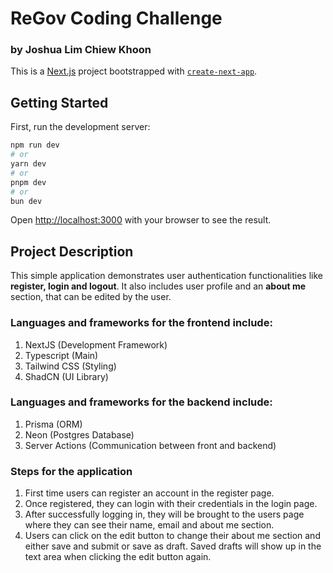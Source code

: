 # ReGov Coding Challenge

### by Joshua Lim Chiew Khoon

This is a [Next.js](https://nextjs.org/) project bootstrapped with [`create-next-app`](https://github.com/vercel/next.js/tree/canary/packages/create-next-app).

## Getting Started

First, run the development server:

```bash
npm run dev
# or
yarn dev
# or
pnpm dev
# or
bun dev
```

Open [http://localhost:3000](http://localhost:3000) with your browser to see the result.

## Project Description

This simple application demonstrates user authentication functionalities like **register, login and logout**. It also includes user profile and an **about me** section, that can be edited by the user.

### Languages and frameworks for the frontend include:

1. NextJS (Development Framework)
2. Typescript (Main)
3. Tailwind CSS (Styling)
4. ShadCN (UI Library)

### Languages and frameworks for the backend include:

1. Prisma (ORM)
2. Neon (Postgres Database)
3. Server Actions (Communication between front and backend)

### Steps for the application

1. First time users can register an account in the register page.
2. Once registered, they can login with their credentials in the login page.
3. After successfully logging in, they will be brought to the users page where they can see their name, email and about me section.
4. Users can click on the edit button to change their about me section and either save and submit or save as draft. Saved drafts will show up in the text area when clicking the edit button again.
